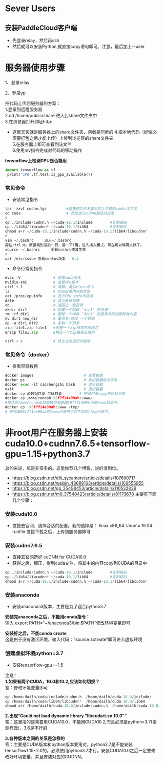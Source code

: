 # Sever Users

## 安装PaddleCloud客户端
- 先登录relay，然后再ssh
- 然后就可以安装Python,就直接copy语句即可。注意，最后加上--user

# 服务器使用步骤

1、登录relay

2、登录yp

把代码上传到服务器的方案：  
1.登录到远程服务器  
2.cd /home/public/share 进入到share文件夹中  
3.在浏览器打开网址http:
- 这里其实就是服务器上的share文件夹，两者是同步的
4.把本地代码（好像必须要打包之后才能上传）上传到浏览器的share文件夹  
5.在服务器上即可查看到该文件  
6.使用mv指令完成对代码的移动操作  

**tensorflow上检测GPU是否能用**

```python
import tensorflow as tf
 print('GPU',tf.test.is_gpu_available())
```

### 常见命令
- 安装常见指令
```python
tar -zxvf cudnn.tgz			#这里的文件名要对应上下载的cudnn文件名  
cd cuda 					# 此处进入cudnn解压的目录
#
cp ./include/cudnn.h ~/cuda-10.1/include		#复制粘贴  
cp ./lib64/libcudnn* ~/cuda-10.1/lib64			#复制粘贴
chmod a+r ~/cuda-10.1/include/cudnn.h ~/cuda-10.1/lib64/libcudnn*
#
vim ~/.bashrc     进入~/.bashrc  
摁住ctrl+g，直接跳到最后一行，摁一下i键，进入插入模式，现在可以编辑文档了。
source ~/.bashrc     更新bashrc使其生效
#
cat /etc/issue 查看centos版本	6.3
```
- 命令行常见指令
```python
nvcc -V               # 查看cuda版本
nvidia-smi            # 查看GPU版本
ctrl + l              # 清屏，类似clear命令
ls                    # 列出目录内容的意思
cat /proc/cpuinfo     # 显示CPU info的信息
date                  # 显示系统日期
cd ..                 # 返回上一级目录
mkdir dir1            # 创建一个叫做 ‘dir1’ 的目录’
rm -rf dir1           # 删除一个叫做 ‘dir1’ 的目录并同时删除其内容
mv dir1 new_dir       # 重命名/移动 一个目录
cp -a dir1 dir2       # 复制一个目录
zip file1.zip file1   #创建一个zip格式的压缩包
unzip file1.zip       #解压一个zip格式压缩包

ctrl + c              # 终止当前运行的程序

```


### 常见命令（docker）
- 查看容器数目
```python
docker images                       # 查看镜像
docker ps                           # 列出容器相关信息
docker exec -it caochengzhi bash    # 进入容器
exit                                # 退出容器
docker cp 源数据目录 目标目录        # 把源目录copy到目标目录
docker cp /www/runoob 96f7f14e99ab:/www/
#把主机/www/runoob目录拷贝到容器96f7f14e99ab的/www目录下。
docker cp  96f7f14e99ab:/www /tmp/
# 把容器96f7f14e99ab的/www目录拷贝到主机的/tmp目录中。
```

# 非root用户在服务器上安装cuda10.0+cudnn7.6.5+tensorflow-gpu=1.15+python3.7
总的来说，坑是非常多的。这里推荐几个博客，说的很到位。
- https://blog.csdn.net/dlh_sycamore/article/details/107600717
- https://blog.csdn.net/weixin_43689163/article/details/106555955
- https://blog.csdn.net/qq_35498453/article/details/110532839
- https://blog.csdn.net/m0_37548423/article/details/81173678
主要有下面几个步骤：
### 安装cuda10.0
- 直接去官网，选择合适的配置。我的选择是：
linux x86_64 Ubuntu  16.04  runfile
直接下载之后，上传到服务器即可

### 安装cudnn7.6.5
- 直接去官网选好 cuDNN for CUDA10.0
- 获得之后，解压，得到cuda文件，将其中的内容copy到CUDA的目录中
```python
cp ./include/cudnn.h ~/cuda-10.1/include		#复制粘贴
cp ./lib64/libcudnn* ~/cuda-10.1/lib64			#复制粘贴
chmod a+r ~/cuda-10.1/include/cudnn.h ~/cuda-10.1/lib64/libcudnn*
```
### 安装anaconda
- 安装anaconda3版本，主要是为了迎合python3.7   

**安装完anaconda之后，不能用conda指令：**  
输入 export PATH="~/anaconda3/bin:$PATH”修改环境变量即可  

**安装好之后，不能conda create**  
这是由于没有激活环境。输入代码：“source activate”即可进入虚拟环境

### 创建虚拟环境python=3.7
- 安装tensorflow-gpu==1.5

注意：  
**1.如果有两个CUDA，10.0和10.2,应该如何切换？**  
答：修改环境变量即可
```python
cp /home/dailh/cuda/include/cudnn.h  /home/dailh/cuda-10.0/include/  
cp /home/dailh/cuda/lib64/libcudnn*  /home/dailh/cuda-10.0/lib64
chmod a+r /home/dailh/cuda-10.0/include/cudnn.h  /home/dailh/cuda-10.0/lib64/libcudnn*
```
**2.出现“Could not load dynamic library "libcudart.so.10.0"”**  
答：这里指的是需要用CUDA10.0，不能用CUDA10.2,而且必须是python=3.7(亲测有效)，3.6是不行的

**3.各种版本之间的关系是怎样的**  
答：主要是CUDA版本和python版本要用对。python2.7是不能安装tensorflow1.15~2.0的。必须使用python3.7才行。安装CUDA10.0之后一定要修改好环境变量，并且安装对应的CUDNN。
